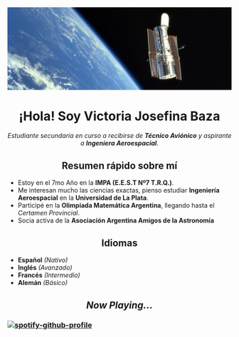 <div align='center'>
	<img src="hubble.jpg">
</p>

  
# ¡Hola! Soy Victoria Josefina Baza

*Estudiante secundaria en curso a recibirse de **Técnico Aviónico** y aspirante a **Ingeniera Aeroespacial***.


## Resumen rápido sobre mí

</div>

- Estoy en el 7mo Año en la **IMPA (E.E.S.T Nº7 T.R.Q.)**.
- Me interesan mucho las ciencias exactas, pienso estudiar **Ingeniería Aeroespacial** en la **Universidad de La Plata**.
- Participé en la **Olimpiada Matemática Argentina**, llegando hasta el *Certamen Provincial*.
- Socia activa de la **Asociación Argentina Amigos de la Astronomía**

<div align='center'>

## Idiomas

</div>

- **Español** *(Nativo)*
- **Inglés** *(Avanzado)*
- **Francés** *(Intermedio)*
- **Alemán** *(Básico)*

<div align='center'>

## *Now Playing...*

</div>

### [![spotify-github-profile](https://spotify-github-profile.kittinanx.com/api/view?uid=317lw4pp2eat6jxe7tur56j64ilq&cover_image=true&theme=novatorem&show_offline=false&background_color=121212&interchange=true&bar_color=4e6cb1&bar_color_cover=true)](https://spotify-github-profile.kittinanx.com/api/view?uid=317lw4pp2eat6jxe7tur56j64ilq&redirect=true)

<br/>

